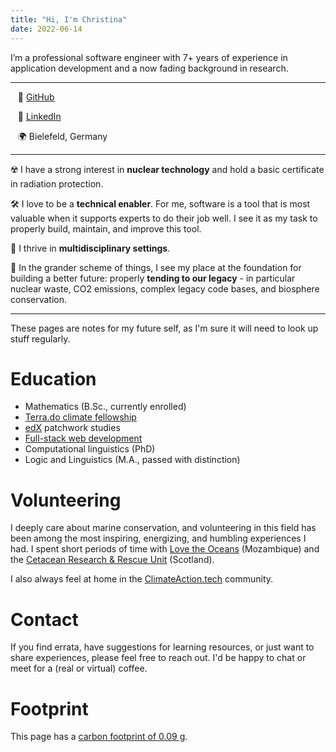 ```yaml
---
title: "Hi, I'm Christina"
date: 2022-06-14
---
```


I’m a professional software engineer with 7+ years of experience in application development and a now fading background in research.

---

  &nbsp;&nbsp; 💾 [GitHub](https://github.com/cunger/)

  &nbsp;&nbsp; 📎 [LinkedIn](https://www.linkedin.com/in/christina-unger)

  &nbsp;&nbsp; 🌍 Bielefeld, Germany

---

☢️ I have a strong interest in **nuclear technology** and hold a basic certificate in radiation protection.

🛠️ I love to be a **technical enabler**. For me, software is a tool that is most valuable when it supports experts to do their job well. I see it as my task to properly build, maintain, and improve this tool.

🚀 I thrive in **multidisciplinary settings**.

🫠 In the grander scheme of things, I see my place at the foundation for building a better future: properly **tending to our legacy** - in particular nuclear waste, CO2 emissions, complex legacy code bases, and biosphere conservation.

---

These pages are notes for my future self, as I'm sure it will need to look up stuff regularly.

# Education

* Mathematics (B.Sc., currently enrolled)
* [Terra.do climate fellowship](https://www.terra.do/climate-change-learning-for-action/)
* [edX](https://profile.edx.org/u/christinaunger) patchwork studies
* [Full-stack web development](https://launchschool.com/)
* Computational linguistics (PhD)
* Logic and Linguistics (M.A., passed with distinction)

# Volunteering

I deeply care about marine conservation, and volunteering in this field has been among the most inspiring, energizing, and humbling experiences I had. I spent short periods of time with [Love the Oceans](https://lovetheoceans.org) (Mozambique) and the [Cetacean Research & Rescue Unit](http://www.crru.org.uk/) (Scotland).

I also always feel at home in the [ClimateAction.tech](https://climateaction.tech/) community.

# Contact

If you find errata, have suggestions for learning resources, or just want to share experiences, please feel free to reach out. I'd be happy to chat or meet for a (real or virtual) coffee.

# Footprint

This page has a [carbon footprint of 0.09 g](https://www.websitecarbon.com/website/cunger-github-io-about/).
